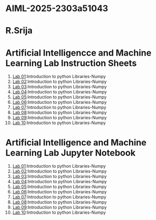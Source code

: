 # AIML-2025-2303a51043
# R.Srija
# Artificial Intelligencce and Machine Learning Lab Instruction Sheets
1. [Lab 01](https://github.com/2303a51043/AIML-2025/blob/main/AIML_A1.pdf):Introduction to python Libraries-Numpy
2. [Lab 02](https://github.com/2303a51043/AIML-2025/blob/main/AIML_A2.pdf):Introduction to python Libraries-Numpy
3. [Lab 03]():Introduction to python Libraries-Numpy
4. [Lab 04]():Introduction to python Libraries-Numpy
5. [Lab 05]():Introduction to python Libraries-Numpy
6. [Lab 06]():Introduction to python Libraries-Numpy
7. [Lab 07]():Introduction to python Libraries-Numpy
8. [Lab 08]():Introduction to python Libraries-Numpy
9. [Lab 09]():Introduction to python Libraries-Numpy
10. [Lab 10]():Introduction to python Libraries-Numpy
   
  # Artificial Intelligence and Machine Learning Lab Jupyter Notebook
  1. [Lab 01]():Introduction to python Libraries-Numpy
  2. [Lab 02]():Introduction to python Libraries-Numpy
  3. [Lab 03]():Introduction to python Libraries-Numpy
  4. [Lab 04]():Introduction to python Libraries-Numpy
  5. [Lab 05]():Introduction to python Libraries-Numpy
  6. [Lab 06]():Introduction to python Libraries-Numpy
  7. [Lab 07]():Introduction to python Libraries-Numpy
  8. [Lab 08]():Introduction to python Libraries-Numpy
  9. [Lab 09]():Introduction to python Libraries-Numpy
  10. [Lab 10]():Introduction to python Libraries-Numpy
  
   
